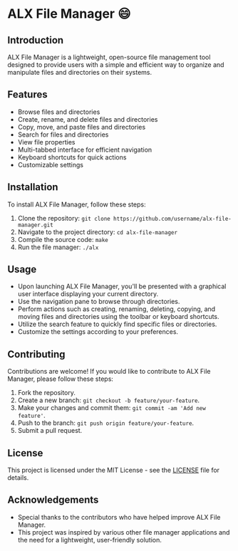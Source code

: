 # ALX File Manager :smile:

## Introduction
ALX File Manager is a lightweight, open-source file management tool designed to provide users with a simple and efficient way to organize and manipulate files and directories on their systems.

## Features
- Browse files and directories
- Create, rename, and delete files and directories
- Copy, move, and paste files and directories
- Search for files and directories
- View file properties
- Multi-tabbed interface for efficient navigation
- Keyboard shortcuts for quick actions
- Customizable settings

## Installation
To install ALX File Manager, follow these steps:
1. Clone the repository: `git clone https://github.com/username/alx-file-manager.git`
2. Navigate to the project directory: `cd alx-file-manager`
3. Compile the source code: `make`
4. Run the file manager: `./alx`

## Usage
- Upon launching ALX File Manager, you'll be presented with a graphical user interface displaying your current directory.
- Use the navigation pane to browse through directories.
- Perform actions such as creating, renaming, deleting, copying, and moving files and directories using the toolbar or keyboard shortcuts.
- Utilize the search feature to quickly find specific files or directories.
- Customize the settings according to your preferences.

## Contributing
Contributions are welcome! If you would like to contribute to ALX File Manager, please follow these steps:
1. Fork the repository.
2. Create a new branch: `git checkout -b feature/your-feature`.
3. Make your changes and commit them: `git commit -am 'Add new feature'`.
4. Push to the branch: `git push origin feature/your-feature`.
5. Submit a pull request.

## License
This project is licensed under the MIT License - see the [LICENSE](LICENSE) file for details.

## Acknowledgements
- Special thanks to the contributors who have helped improve ALX File Manager.
- This project was inspired by various other file manager applications and the need for a lightweight, user-friendly solution.
